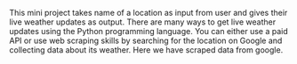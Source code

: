 This mini project takes name of a location as input from user and gives their live weather updates as output. There are many ways to get live weather updates using the Python programming language. You can either use a paid API or use web scraping skills by searching for the location on Google and collecting data about its weather. Here we have scraped data from google.
